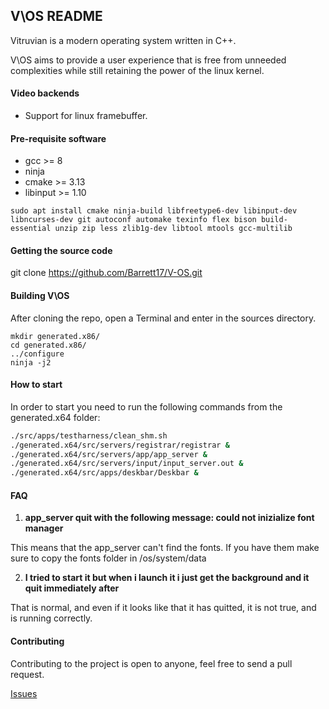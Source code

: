 ## V\OS README

Vitruvian is a modern operating system written in C++.

V\OS aims to provide a user experience that is free from unneeded complexities
while still retaining the power of the linux kernel.

#### Video backends

* Support for linux framebuffer.

#### Pre-requisite software

* gcc >= 8
* ninja
* cmake >= 3.13
* libinput >= 1.10

```
sudo apt install cmake ninja-build libfreetype6-dev libinput-dev libncurses-dev git autoconf automake texinfo flex bison build-essential unzip zip less zlib1g-dev libtool mtools gcc-multilib
```

#### Getting the source code

git clone https://github.com/Barrett17/V-OS.git

#### Building V\OS

After cloning the repo, open a Terminal and enter in the sources directory.

```
mkdir generated.x86/
cd generated.x86/
../configure
ninja -j2
```
#### How to start
In order to start you need to run the following commands from the generated.x64 folder:

```bash
./src/apps/testharness/clean_shm.sh
./generated.x64/src/servers/registrar/registrar &
./generated.x64/src/servers/app/app_server &
./generated.x64/src/servers/input/input_server.out & 
./generated.x64/src/apps/deskbar/Deskbar &
```

#### FAQ 

1.  **app_server quit with the following message: could not inizialize font manager**

This means that  the app_server can't find the fonts. If you have them make sure to copy the fonts folder in /os/system/data

2. **I tried to start it but when i launch it i just get the background and it quit immediately after**

That is normal, and even if it looks like that it has quitted, it is not true, and is running correctly.

#### Contributing

Contributing to the project is open to anyone, feel free to send a pull request.

[Issues](https://github.com/Barrett17/V-OS/issues)
